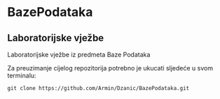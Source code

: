 # BazePodataka

## Laboratorijske vježbe
Laboratorijske vježbe iz predmeta Baze Podataka

Za preuzimanje cijelog repozitorija potrebno je ukucati sljedeće u svom terminalu:
```
git clone https://github.com/Armin/Dzanic/BazePodataka.git
```
